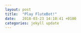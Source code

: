 ```yaml
---
layout: post
title:  "Play FluteBot!"
date:   2018-03-23 14:10:41 +0100
categories: jekyll update
---
```


[here]: https://bigballsdontlie.github.io/flutebot/game
